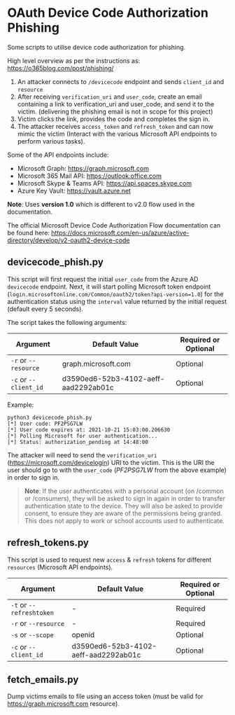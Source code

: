 # OAuth Device Code Authorization Phishing

Some scripts to utilise device code authorization for phishing.

High level overview as per the instructions as: https://o365blog.com/post/phishing/

1. An attacker connects to `/devicecode` endpoint and sends `client_id` and `resource`
2. After receiving `verification_uri` and `user_code`, create an email containing a link to verification_uri and user_code, and send it to the victim. (delivering the phishing email is not in scope for this project)
3. Victim clicks the link, provides the code and completes the sign in.
4. The attacker receives `access_token` and `refresh_token` and can now mimic the victim (Interact with the various Microsoft API endpoints to perform various tasks).

Some of the API endpoints include: 
+ Microsoft Graph: https://graph.microsoft.com
+ Microsoft 365 Mail API: https://outlook.office.com
+ Microsoft Skype & Teams API: https://api.spaces.skype.com
+ Azure Key Vault: https://vault.azure.net

__Note__: Uses __version 1.0__ which is different to v2.0 flow used in the documentation.

The official Microsoft Device Code Authorization Flow documentation can be found here: https://docs.microsoft.com/en-us/azure/active-directory/develop/v2-oauth2-device-code


## devicecode_phish.py

This script will first request the initial `user_code` from the Azure AD `devicecode` endpoint. Next, it will start polling Microsoft token endpoint (`login.microsoftonline.com/Common/oauth2/token?api-version=1.0`) for the authentication status using the `interval` value returned by the initial request (default every 5 seconds).

The script takes the following arguments:

| Argument | Default Value | Required or Optional | 
| --- | --- | --- |
| `-r` or `--resource` | graph.microsoft.com | Optional |
| `-c` or `--client_id` | d3590ed6-52b3-4102-aeff-aad2292ab01c | Optional |


Example: 

```
python3 devicecode_phish.py
[*] User code: PF2PSG7LW
[*] User code expires at: 2021-10-21 15:03:00.206630
[*] Polling Microsoft for user authentication...
[*] Status: authorization_pending at 14:48:00
```

The attacker will need to send the `verification_uri` (https://microsoft.com/devicelogin) URI to the victim. This is the URI the user should go to with the `user_code` (_PF2PSG7LW_ from the above example) in order to sign in.

> __Note__: If the user authenticates with a personal account (on /common or /consumers), they will be asked to sign in again in order to transfer authentication state to the device. They will also be asked to provide consent, to ensure they are aware of the permissions being granted. This does not apply to work or school accounts used to authenticate.


## refresh_tokens.py

This script is used to request new `access` & `refresh` tokens for different `resources` (Microsoft API endpoints). 

| Argument | Default Value | Required or Optional | 
| --- | --- | --- |
| `-t` or `--refreshtoken` | - | Required |
| `-r` or `--resource` | - | Required |
| `-s` or `--scope` | openid | Optional |
| `-c` or `--client_id` | d3590ed6-52b3-4102-aeff-aad2292ab01c | Optional |



## fetch_emails.py

Dump victims emails to file using an access token (must be valid for https://graph.microsoft.com resource).